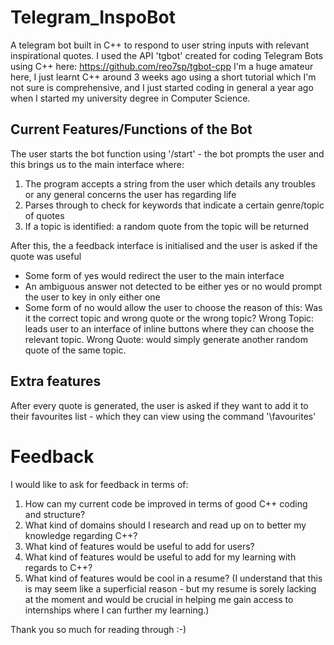 # Telegram_InspoBot
A telegram bot built in C++ to respond to user string inputs with relevant inspirational quotes.
I used the API 'tgbot' created for coding Telegram Bots using C++ here: https://github.com/reo7sp/tgbot-cpp
 I'm a huge amateur here, I just learnt C++ around 3 weeks ago using a short tutorial which I'm not sure is comprehensive, and I just started coding in general a year ago when I started my university degree in Computer Science. 
 
## Current Features/Functions of the Bot
The user starts the bot function using '/start' - the bot prompts the user 
and this brings us to the main interface where:
1. The program accepts a string from the user which details any troubles or any general concerns the user has regarding life
2. Parses through to check for keywords that indicate a certain genre/topic of quotes
3. If a topic is identified: a random quote from the topic will be returned

After this, the a feedback interface is initialised and the user is asked if the quote was useful
- Some form of yes would redirect the user to the main interface
- An ambiguous answer not detected to be either yes or no would prompt the user to key in only either one
- Some form of no would allow the user to choose the reason of this: Was it the correct topic and wrong quote or the wrong topic?
Wrong Topic: leads user to an interface of inline buttons where they can choose the relevant topic.
Wrong Quote: would simply generate another random quote of the same topic.

## Extra features
After every quote is generated, the user is asked if they want to add it to their favourites list - which they can view using the command '\favourites'

# Feedback
I would like to ask for feedback in terms of:
1. How can my current code be improved in terms of good C++ coding and structure?
2. What kind of domains should I research and read up on to better my knowledge regarding C++?
3. What kind of features would be useful to add for users?
4. What kind of features would be useful to add for my learning with regards to C++?
5. What kind of features would be cool in a resume? (I understand that this is may seem like a superficial reason - but my resume is sorely lacking at the moment and would be crucial in helping me gain access to internships where I can further my learning.)

Thank you so much for reading through :-)
